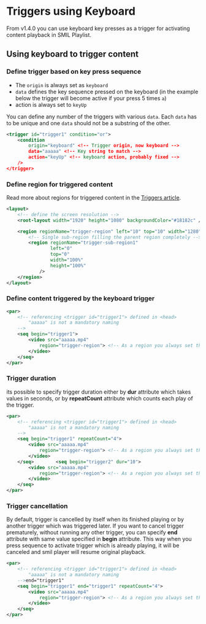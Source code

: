 # Triggers using Keyboard

From v1.4.0 you can use keyboard key presses as a trigger for activating content playback in SMIL Playlist.

## Using keyboard to trigger content

### Define trigger based on key press sequence

- The `origin` is always set as `keyboard`
- `data` defines the key sequence pressed on the keyboard (in the example below the trigger will become active if your press 5 times `a`)
- action is always set to `keyUp`

You can define any number of the triggers with various `data`. Each `data` has to be unique and one `data` should not be a substring of the other.

```xml
<trigger id="trigger1" condition="or">
    <condition 
        origin="keyboard" <!-- Trigger origin, now keyboard -->
        data="aaaaa" <!-- Key string to match -->
        action="keyUp" <!-- keyboard action, probably fixed -->
    />
</trigger>
```

### Define region for triggered content

Read more about regions for triggered content in the [Triggers article](https://docs.signageos.io/hc/en-us/articles/4405241368978).

```xml
<layout>
    <!-- define the screen resolution -->
    <root-layout width="1920" height="1080" backgroundColor="#18182c" />

    <region regionName="trigger-region" left="10" top="10" width="1280" height="720">
        <!-- Single sub-region filling the parent region completely -->
        <region regionName="trigger-sub-region1" 
                left="0" 
                top="0" 
                width="100%" 
                height="100%"
            />
    </region>
</layout>
```

### Define content triggered by the keyboard trigger

```xml
<par>
    <!-- referencing <trigger id="trigger1"> defined in <head>  
        "aaaaa" is not a mandatory naming
    -->
    <seq begin="trigger1"> 
        <video src="aaaaa.mp4" 
            region="trigger-region"> <!-- As a region you always set the parent of the sub-regions -->
        </video>
    </seq>
</par>
```

### Trigger duration

its possible to specify trigger duration either by **dur** attribute which takes values in seconds, or by **repeatCount** attribute which counts each play of the trigger.

```xml
<par>
    <!-- referencing <trigger id="trigger1"> defined in <head>  
        "aaaaa" is not a mandatory naming
    -->
    <seq begin="trigger1" repeatCount="4"> 
        <video src="aaaaa.mp4" 
            region="trigger-region"> <!-- As a region you always set the parent of the sub-regions -->
        </video>
    </seq>        <seq begin="trigger2" dur="10"> 
        <video src="aaaaa.mp4" 
            region="trigger-region"> <!-- As a region you always set the parent of the sub-regions -->
        </video>
    </seq>
</par>
```

### Trigger cancellation

By default, trigger is cancelled by itself when its finished playing or by another trigger which was triggered later. If you want to cancel trigger prematurely, without running any other trigger, you can specify **end** attribute with same value specified in **begin** attribute. This way when you press sequence to activate trigger which is already playing, it will be canceled and smil player will resume original playback.

```xml
<par>
    <!-- referencing <trigger id="trigger1"> defined in <head>  
        "aaaaa" is not a mandatory naming
    -->end="trigger1"
    <seq begin="trigger1" end="trigger1" repeatCount="4"> 
        <video src="aaaaa.mp4" 
            region="trigger-region"> <!-- As a region you always set the parent of the sub-regions -->
        </video>
    </seq>    
</par>
```
